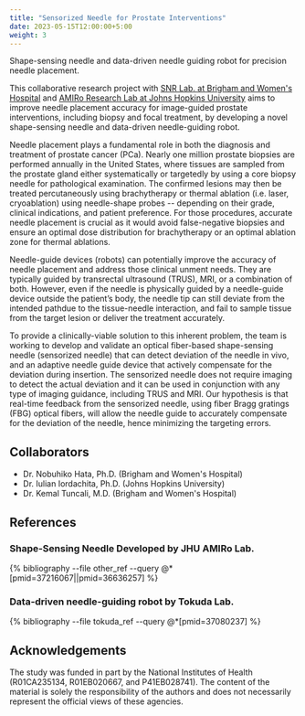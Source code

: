 ```yaml
---
title: "Sensorized Needle for Prostate Interventions"
date: 2023-05-15T12:00:00+5:00
weight: 3
---
```


Shape-sensing needle and data-driven needle guiding robot for precision needle placement.

This collaborative research project with [SNR Lab. at Brigham and Women's Hospital](https://www.linkedin.com/company/snrlab-harvard/) and [AMIRo Research Lab at Johns Hopkins University](https://amiro.lcsr.jhu.edu) aims to improve needle placement accuracy for image-guided prostate interventions, including biopsy and focal treatment, by developing a novel shape-sensing needle and data-driven needle-guiding robot. 

Needle placement plays a fundamental role in both the diagnosis and treatment of prostate cancer (PCa). Nearly one million prostate biopsies are performed annually in the United States, where tissues are sampled from the prostate gland either systematically or targetedly by using a core biopsy needle for pathological examination. The confirmed lesions may then be treated percutaneously using brachytherapy or thermal ablation (i.e. laser, cryoablation) using needle-shape probes -- depending on their grade, clinical indications, and patient preference. For those procedures, accurate needle placement is crucial as it would avoid false-negative biopsies and ensure an optimal dose distribution for brachytherapy or an optimal ablation zone for thermal ablations. 

Needle-guide devices (robots) can potentially improve the accuracy of needle placement and address those clinical unment needs. They are typically guided by transrectal ultrasound (TRUS), MRI, or a combination of both. However, even if the needle is physically guided by a needle-guide device outside the patient’s body, the needle tip can still deviate from the intended pathdue to the tissue-needle interaction, and fail to sample tissue from the target lesion or deliver the treatment accurately. 

To provide a clinically-viable solution to this inherent problem, the team is working to develop and validate an optical fiber-based shape-sensing needle (sensorized needle) that can detect deviation of the needle in vivo, and an adaptive needle guide device that actively compensate for the deviation during insertion. The sensorized needle does not require imaging to detect the actual deviation and it can be used in conjunction with any type of imaging guidance, including TRUS and MRI. Our hypothesis is that real-time feedback from the sensorized needle, using fiber Bragg gratings (FBG) optical fibers, will allow the needle guide to accurately compensate for the deviation of the needle, hence minimizing the targeting errors. 

## Collaborators
- Dr. Nobuhiko Hata, Ph.D. (Brigham and Women's Hospital)
- Dr. Iulian Iordachita, Ph.D. (Johns Hopkins University)
- Dr. Kemal Tuncali, M.D. (Brigham and Women's Hospital)


## References
### Shape-Sensing Needle Developed by JHU AMIRo Lab.

{% bibliography --file other_ref  --query @*[pmid=37216067||pmid=36636257] %}

### Data-driven needle-guiding robot by Tokuda Lab.

{% bibliography --file tokuda_ref --query @*[pmid=37080237] %}

## Acknowledgements

The study was funded in part by the National Institutes of Health (R01CA235134, R01EB020667, and P41EB028741). The content of the material is solely the responsibility of the authors and does not necessarily represent the official views of these agencies.

